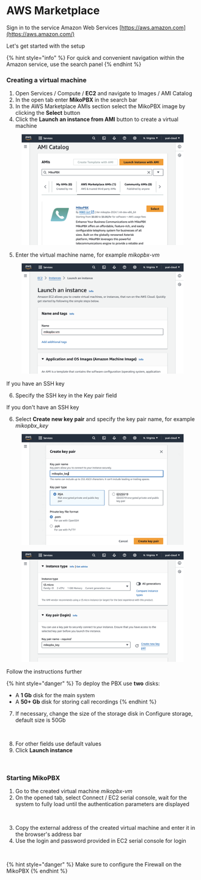 # AWS Marketplace

Sign in to the service Amazon Web Services [https://aws.amazon.com](https://aws.amazon.com/)

Let's get started with the setup

{% hint style="info" %}
For quick and convenient navigation within the Amazon service, use the search panel
{% endhint %}

### Creating a virtual machine <a href="#creating-a-virtual-machine" id="creating-a-virtual-machine"></a>

1. Open Services / Compute / **EC2** and navigate to Images / AMI Catalog
2. In the open tab enter **MikoPBX** in the search bar
3. In the AWS Marketplace AMIs section select the MikoPBX image by clicking the **Select** button
4. Click the **Launch an instance from AMI** button to create a virtual machine

<figure><img src="../../.gitbook/assets/MikoPBXAmazonInstallation_s_1.png" alt=""><figcaption></figcaption></figure>

5. Enter the virtual machine name, for example _mikopbx-vm_

<figure><img src="../../.gitbook/assets/MikoPBXAmazonInstallation_s_2.png" alt=""><figcaption></figcaption></figure>

If you have an SSH key

6. Specify the SSH key in the Key pair field

If you don't have an SSH key

6. Select **Create new key pair** and specify the key pair name, for example _mikopbx\_key_

<figure><img src="../../.gitbook/assets/MikoPBXAmazonInstallation_s_3.png" alt=""><figcaption></figcaption></figure>

<figure><img src="../../.gitbook/assets/MikoPBXAmazonInstallation_s_4.png" alt=""><figcaption></figcaption></figure>

Follow the instructions further

{% hint style="danger" %}
To deploy the PBX use **two** disks:

* A **1 Gb** disk for the main system
* A **50+ Gb** disk for storing call recordings
{% endhint %}

7. If necessary, change the size of the storage disk in Configure storage, default size is 50Gb

<figure><img src="https://docs.mikopbx.com/~gitbook/image?url=https:%2F%2F835495363-files.gitbook.io%2F%7E%2Ffiles%2Fv0%2Fb%2Fgitbook-x-prod.appspot.com%2Fo%2Fspaces%252FsZ8acWnNlSalIHQjMFu1%252Fuploads%252FcyfxOWyWKGZElAxGJZZN%252FMikoPBXAmazonInstallation_10.png%3Falt=media%26token=f1f66c5e-816e-4e89-9a4c-9dd2db32e6a0&#x26;width=768&#x26;dpr=4&#x26;quality=100&#x26;sign=49d6dfe1d2e1e20a1a76dadae6eb29355b62b3453f33e19dfe7eb44d5a77ec5a" alt=""><figcaption></figcaption></figure>

8. For other fields use default values
9. Click **Launch instance**

<figure><img src="https://docs.mikopbx.com/~gitbook/image?url=https:%2F%2F835495363-files.gitbook.io%2F%7E%2Ffiles%2Fv0%2Fb%2Fgitbook-x-prod.appspot.com%2Fo%2Fspaces%252FsZ8acWnNlSalIHQjMFu1%252Fuploads%252FoNKPr4S7jhjpbh2x8AJ4%252FMikoPBXAmazonInstallation_11.png%3Falt=media%26token=bff66ca5-dcf6-4993-952c-4be3c28d8bd8&#x26;width=768&#x26;dpr=4&#x26;quality=100&#x26;sign=73e39307d9c1c1cf3605822eb7b966b2c16e576896da76f2473f0becc3ed1346" alt=""><figcaption></figcaption></figure>

### Starting MikoPBX <a href="#starting-mikopbx" id="starting-mikopbx"></a>

1. Go to the created virtual machine _mikopbx-vm_
2. On the opened tab, select Connect / EC2 serial console, wait for the system to fully load until the authentication parameters are displayed

<figure><img src="https://docs.mikopbx.com/~gitbook/image?url=https:%2F%2F835495363-files.gitbook.io%2F%7E%2Ffiles%2Fv0%2Fb%2Fgitbook-x-prod.appspot.com%2Fo%2Fspaces%252FsZ8acWnNlSalIHQjMFu1%252Fuploads%252FbgfXCeyrsZyGL86xyM3H%252FMikoPBXAmazonInstallation_12.png%3Falt=media%26token=61a70166-bac5-48c2-9b98-7771ea71bef2&#x26;width=768&#x26;dpr=4&#x26;quality=100&#x26;sign=9eddddce7a5f7c2930f45ad832772eedd4a23a19304a2de50a51fc64149a5df2" alt=""><figcaption></figcaption></figure>

3. Copy the external address of the created virtual machine and enter it in the browser's address bar
4. Use the login and password provided in EC2 serial console for login

<figure><img src="https://docs.mikopbx.com/~gitbook/image?url=https:%2F%2F835495363-files.gitbook.io%2F%7E%2Ffiles%2Fv0%2Fb%2Fgitbook-x-prod.appspot.com%2Fo%2Fspaces%252FsZ8acWnNlSalIHQjMFu1%252Fuploads%252Fr3139qeBOQRGeq2q2bP3%252FMikoPBXAmazonInstallation_15.png%3Falt=media%26token=eeb9e2d7-af16-41db-af7a-1d61d4629d81&#x26;width=768&#x26;dpr=4&#x26;quality=100&#x26;sign=25713c16dbbe91a7326d156ffc9ed3fdf53715caf7f083ae7f85d8374ccf2b9a" alt=""><figcaption></figcaption></figure>

{% hint style="danger" %}
Make sure to configure the Firewall on the MikoPBX
{% endhint %}
